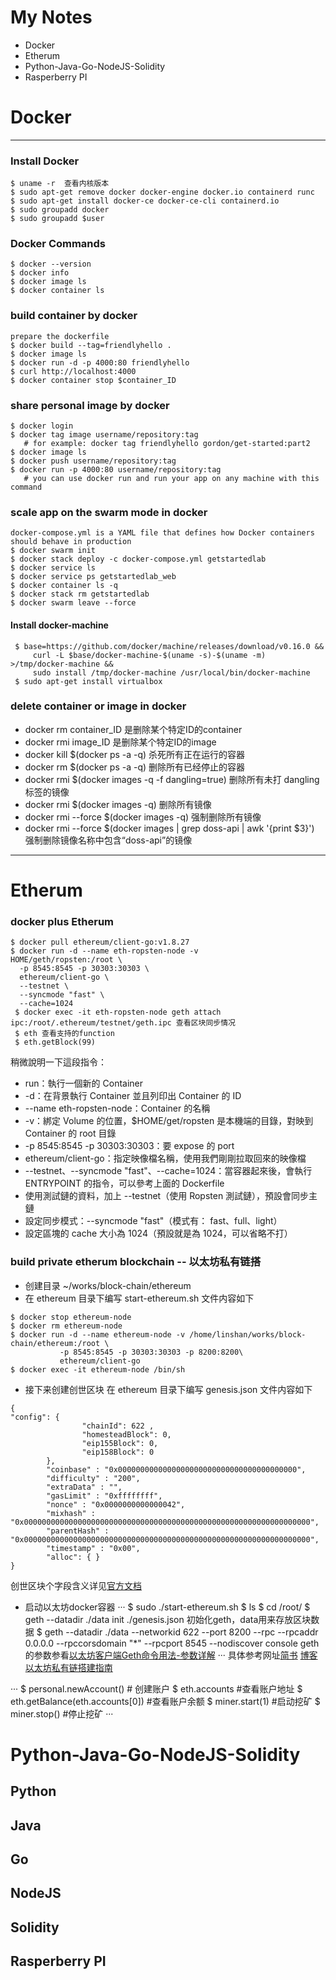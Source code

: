 # My Notes
 - Docker 
 - Etherum
 - Python-Java-Go-NodeJS-Solidity
 - Rasperberry PI

# Docker 
----
### Install Docker
```
$ uname -r  查看内核版本
$ sudo apt-get remove docker docker-engine docker.io containerd runc
$ sudo apt-get install docker-ce docker-ce-cli containerd.io
$ sudo groupadd docker
$ sudo groupadd $user
```

### Docker Commands
```
$ docker --version
$ docker info
$ docker image ls
$ docker container ls
```

### build container by docker
```
prepare the dockerfile
$ docker build --tag=friendlyhello .
$ docker image ls
$ docker run -d -p 4000:80 friendlyhello
$ curl http://localhost:4000
$ docker container stop $container_ID
```

### share personal image by docker
```
$ docker login
$ docker tag image username/repository:tag
   # for example: docker tag friendlyhello gordon/get-started:part2
$ docker image ls
$ docker push username/repository:tag
$ docker run -p 4000:80 username/repository:tag  
   # you can use docker run and run your app on any machine with this command
```

### scale app on the swarm mode in docker 
```
docker-compose.yml is a YAML file that defines how Docker containers should behave in production
$ docker swarm init
$ docker stack deploy -c docker-compose.yml getstartedlab
$ docker service ls
$ docker service ps getstartedlab_web
$ docker container ls -q
$ docker stack rm getstartedlab
$ docker swarm leave --force
```


#### Install docker-machine
```
 $ base=https://github.com/docker/machine/releases/download/v0.16.0 &&
     curl -L $base/docker-machine-$(uname -s)-$(uname -m) >/tmp/docker-machine &&
     sudo install /tmp/docker-machine /usr/local/bin/docker-machine
 $ sudo apt-get install virtualbox
```
### delete container or image in docker

- docker rm container_ID 是删除某个特定ID的container
- docker rmi image_ID 是删除某个特定ID的image
- docker kill $(docker ps -a -q) 杀死所有正在运行的容器
- docker rm $(docker ps -a -q)   删除所有已经停止的容器
- docker rmi $(docker images -q -f dangling=true)  删除所有未打 dangling 标签的镜像
- docker rmi $(docker images -q)   删除所有镜像
- docker rmi --force $(docker images -q) 强制删除所有镜像
- docker rmi --force $(docker images | grep doss-api | awk '{print $3}') 强制删除镜像名称中包含“doss-api”的镜像

----

# Etherum 

### docker plus Etherum
```
$ docker pull ethereum/client-go:v1.8.27
$ docker run -d --name eth-ropsten-node -v          HOME/geth/ropsten:/root \
  -p 8545:8545 -p 30303:30303 \
  ethereum/client-go \
  --testnet \
  --syncmode "fast" \
  --cache=1024
 $ docker exec -it eth-ropsten-node geth attach ipc:/root/.ethereum/testnet/geth.ipc 查看区块同步情况
 $ eth 查看支持的function
 $ eth.getBlock(99)
```
稍微說明一下這段指令：
- run：執行一個新的 Container
- -d：在背景執行 Container 並且列印出 Container 的 ID
- --name eth-ropsten-node：Container 的名稱
- -v：綁定 Volume 的位置，$HOME/get/ropsten 是本機端的目錄，對映到 Container 的 root 目錄
- -p 8545:8545 -p 30303:30303：要 expose 的 port
- ethereum/client-go：指定映像檔名稱，使用我們剛剛拉取回來的映像檔
- --testnet、--syncmode "fast"、--cache=1024：當容器起來後，會執行 ENTRYPOINT 的指令，可以參考上面的 Dockerfile
- 使用測試鏈的資料，加上 --testnet（使用 Ropsten 測試鏈），預設會同步主鏈
- 設定同步模式：--syncmode "fast"（模式有： fast、full、light）
- 設定區塊的 cache 大小為 1024（預設就是為 1024，可以省略不打）


### build private etherum blockchain -- 以太坊私有链搭

-  创建目录 ~/works/block-chain/ethereum
-  在 ethereum 目录下编写 start-ethereum.sh 文件内容如下
```
$ docker stop ethereum-node
$ docker rm ethereum-node
$ docker run -d --name ethereum-node -v /home/linshan/works/block-chain/ethereum:/root \
           -p 8545:8545 -p 30303:30303 -p 8200:8200\
           ethereum/client-go
$ docker exec -it ethereum-node /bin/sh
```
- 接下来创建创世区块
    在 ethereum 目录下编写 genesis.json 文件内容如下
```
{
"config": {
                "chainId": 622 ,
                "homesteadBlock": 0,
                "eip155Block": 0,
                "eip158Block": 0
        },
        "coinbase" : "0x0000000000000000000000000000000000000000",
        "difficulty" : "200",
        "extraData" : "",
        "gasLimit" : "0xffffffff",
        "nonce" : "0x0000000000000042",
        "mixhash" : "0x0000000000000000000000000000000000000000000000000000000000000000",
        "parentHash" : "0x0000000000000000000000000000000000000000000000000000000000000000",
        "timestamp" : "0x00",
        "alloc": { }
}
```
创世区块个字段含义详见[官方文档](https://link.jianshu.com/?t=https%3A%2F%2Fgithub.com%2Fethereum%2Fgo-ethereum)

- 启动以太坊docker容器
···
$ sudo ./start-ethereum.sh
$ ls
$ cd /root/
$ geth --datadir ./data init ./genesis.json  初始化geth，data用来存放区块数据
$ geth --datadir ./data --networkid 622 --port 8200 --rpc  --rpcaddr 0.0.0.0  --rpccorsdomain "*" --rpcport 8545 --nodiscover console
   geth 的参数参看[以太坊客户端Geth命令用法-参数详解](https://link.jianshu.com/?t=https%3A%2F%2Fwww.cnblogs.com%2Ftinyxiong%2Fp%2F7918706.html)
···
具体参考网址[简书](https://www.jianshu.com/p/9b9d76cc58ff)
[博客](https://www.cnblogs.com/jackluo/p/8513880.html)
[以太坊私有链搭建指南](https://g2ex.github.io/2017/09/12/ethereum-guidance/)


···
$ personal.newAccount()  # 创建账户
$ eth.accounts      #查看账户地址
$ eth.getBalance(eth.accounts[0])  #查看账户余额
$ miner.start(1)        #启动挖矿
$ miner.stop()          #停止挖矿
···












# Python-Java-Go-NodeJS-Solidity 
## Python 
   
## Java

## Go

## NodeJS

## Solidity


## Rasperberry PI
